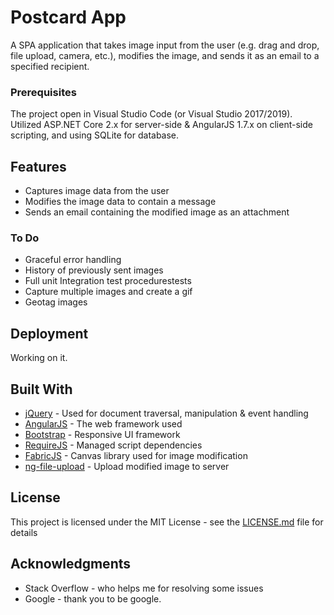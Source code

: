 # Postcard App

A SPA application that takes image input from the user (e.g. drag and drop, file upload, camera, etc.), modifies the image, and sends it as an email to a specified recipient.

### Prerequisites

The project open in Visual Studio Code (or Visual Studio 2017/2019). Utilized ASP.NET Core 2.x for server-side & AngularJS 1.7.x on client-side scripting, and using SQLite for database.

## Features

- Captures image data from the user
- Modifies the image data to contain a message
- Sends an email containing the modified image as an attachment

### To Do

- Graceful error handling
- History of previously sent images
- Full unit Integration test procedurestests
- Capture multiple images and create a gif
- Geotag images

## Deployment

Working on it.

## Built With

* [jQuery](https://jquery.com/) - Used for document traversal, manipulation & event handling
* [AngularJS](https://angularjs.org/) - The web framework used
* [Bootstrap](https://getbootstrap.com/) - Responsive UI framework
* [RequireJS](https://requirejs.org/) - Managed script dependencies
* [FabricJS](http://fabricjs.com/) - Canvas library used for image modification
* [ng-file-upload](https://github.com/danialfarid/ng-file-upload) - Upload modified image to server

## License

This project is licensed under the MIT License - see the [LICENSE.md](LICENSE) file for details

## Acknowledgments

* Stack Overflow - who helps me for resolving some issues
* Google - thank you to be google.
